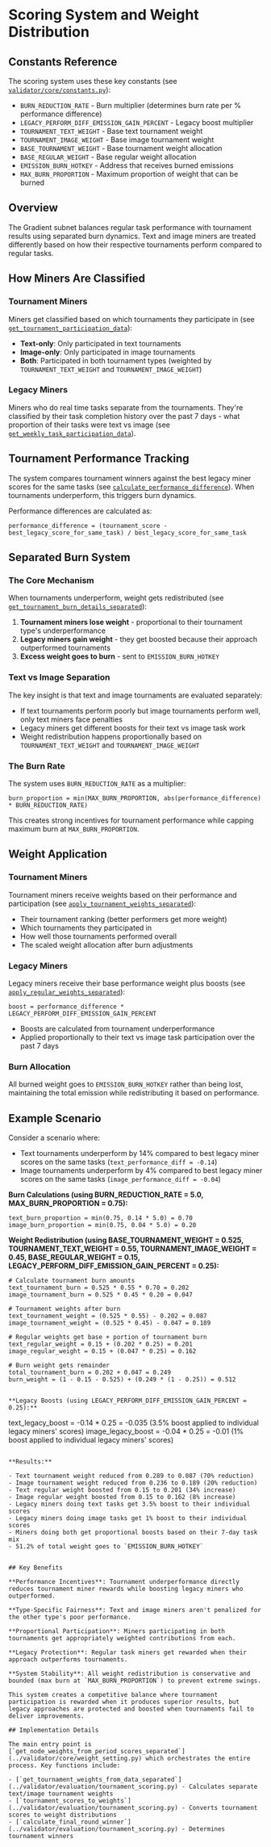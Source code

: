 # Scoring System and Weight Distribution

## Constants Reference

The scoring system uses these key constants (see [`validator/core/constants.py`](../validator/core/constants.py)):

- `BURN_REDUCTION_RATE` - Burn multiplier (determines burn rate per % performance difference)
- `LEGACY_PERFORM_DIFF_EMISSION_GAIN_PERCENT` - Legacy boost multiplier
- `TOURNAMENT_TEXT_WEIGHT` - Base text tournament weight
- `TOURNAMENT_IMAGE_WEIGHT` - Base image tournament weight
- `BASE_TOURNAMENT_WEIGHT` - Base tournament weight allocation
- `BASE_REGULAR_WEIGHT` - Base regular weight allocation
- `EMISSION_BURN_HOTKEY` - Address that receives burned emissions
- `MAX_BURN_PROPORTION` - Maximum proportion of weight that can be burned

## Overview

The Gradient subnet balances regular task performance with tournament results using separated burn dynamics. Text and image miners are treated differently based on how their respective tournaments perform compared to regular tasks.

## How Miners Are Classified

### Tournament Miners
Miners get classified based on which tournaments they participate in (see [`get_tournament_participation_data`](../validator/db/sql/tournaments.py)):

- **Text-only**: Only participated in text tournaments
- **Image-only**: Only participated in image tournaments
- **Both**: Participated in both tournament types (weighted by `TOURNAMENT_TEXT_WEIGHT` and `TOURNAMENT_IMAGE_WEIGHT`)

### Legacy Miners

Miners who do real time tasks separate from the tournaments. They're classified by their task completion history over the past 7 days - what proportion of their tasks were text vs image (see [`get_weekly_task_participation_data`](../validator/db/sql/tournaments.py)).


## Tournament Performance Tracking

The system compares tournament winners against the best legacy miner scores for the same tasks (see [`calculate_performance_difference`](../validator/core/weight_setting.py)). When tournaments underperform, this triggers burn dynamics.

Performance differences are calculated as:
```
performance_difference = (tournament_score - best_legacy_score_for_same_task) / best_legacy_score_for_same_task
```

## Separated Burn System

### The Core Mechanism
When tournaments underperform, weight gets redistributed (see [`get_tournament_burn_details_separated`](../validator/core/weight_setting.py)):

1. **Tournament miners lose weight** - proportional to their tournament type's underperformance
2. **Legacy miners gain weight** - they get boosted because their approach outperformed tournaments
3. **Excess weight goes to burn** - sent to `EMISSION_BURN_HOTKEY`

### Text vs Image Separation
The key insight is that text and image tournaments are evaluated separately:

- If text tournaments perform poorly but image tournaments perform well, only text miners face penalties
- Legacy miners get different boosts for their text vs image task work
- Weight redistribution happens proportionally based on `TOURNAMENT_TEXT_WEIGHT` and `TOURNAMENT_IMAGE_WEIGHT`

### The Burn Rate
The system uses `BURN_REDUCTION_RATE` as a multiplier:
```
burn_proportion = min(MAX_BURN_PROPORTION, abs(performance_difference) * BURN_REDUCTION_RATE)
```

This creates strong incentives for tournament performance while capping maximum burn at `MAX_BURN_PROPORTION`.

## Weight Application

### Tournament Miners
Tournament miners receive weights based on their performance and participation (see [`apply_tournament_weights_separated`](../validator/core/weight_setting.py)):

- Their tournament ranking (better performers get more weight)
- Which tournaments they participated in
- How well those tournaments performed overall
- The scaled weight allocation after burn adjustments

### Legacy Miners
Legacy miners receive their base performance weight plus boosts (see [`apply_regular_weights_separated`](../validator/core/weight_setting.py)):
```
boost = performance_difference * LEGACY_PERFORM_DIFF_EMISSION_GAIN_PERCENT
```
- Boosts are calculated from tournament underperformance
- Applied proportionally to their text vs image task participation over the past 7 days

### Burn Allocation
All burned weight goes to `EMISSION_BURN_HOTKEY` rather than being lost, maintaining the total emission while redistributing it based on performance.

## Example Scenario

Consider a scenario where:
- Text tournaments underperform by 14% compared to best legacy miner scores on the same tasks (`text_performance_diff = -0.14`)
- Image tournaments underperform by 4% compared to best legacy miner scores on the same tasks (`image_performance_diff = -0.04`)

**Burn Calculations (using BURN_REDUCTION_RATE = 5.0, MAX_BURN_PROPORTION = 0.75):**
```
text_burn_proportion = min(0.75, 0.14 * 5.0) = 0.70
image_burn_proportion = min(0.75, 0.04 * 5.0) = 0.20
```

**Weight Redistribution (using BASE_TOURNAMENT_WEIGHT = 0.525, TOURNAMENT_TEXT_WEIGHT = 0.55, TOURNAMENT_IMAGE_WEIGHT = 0.45, BASE_REGULAR_WEIGHT = 0.15, LEGACY_PERFORM_DIFF_EMISSION_GAIN_PERCENT = 0.25):**
```
# Calculate tournament burn amounts
text_tournament_burn = 0.525 * 0.55 * 0.70 = 0.202
image_tournament_burn = 0.525 * 0.45 * 0.20 = 0.047

# Tournament weights after burn
text_tournament_weight = (0.525 * 0.55) - 0.202 = 0.087
image_tournament_weight = (0.525 * 0.45) - 0.047 = 0.189

# Regular weights get base + portion of tournament burn
text_regular_weight = 0.15 + (0.202 * 0.25) = 0.201
image_regular_weight = 0.15 + (0.047 * 0.25) = 0.162

# Burn weight gets remainder
total_tournament_burn = 0.202 + 0.047 = 0.249
burn_weight = (1 - 0.15 - 0.525) + (0.249 * (1 - 0.25)) = 0.512


**Legacy Boosts (using LEGACY_PERFORM_DIFF_EMISSION_GAIN_PERCENT = 0.25):**
```
text_legacy_boost = -0.14 * 0.25 = -0.035 (3.5% boost applied to individual legacy miners' scores)
image_legacy_boost = -0.04 * 0.25 = -0.01 (1% boost applied to individual legacy miners' scores)
```

**Results:**

- Text tournament weight reduced from 0.289 to 0.087 (70% reduction)
- Image tournament weight reduced from 0.236 to 0.189 (20% reduction)
- Text regular weight boosted from 0.15 to 0.201 (34% increase)
- Image regular weight boosted from 0.15 to 0.162 (8% increase)
- Legacy miners doing text tasks get 3.5% boost to their individual scores
- Legacy miners doing image tasks get 1% boost to their individual scores
- Miners doing both get proportional boosts based on their 7-day task mix
- 51.2% of total weight goes to `EMISSION_BURN_HOTKEY`


## Key Benefits

**Performance Incentives**: Tournament underperformance directly reduces tournament miner rewards while boosting legacy miners who outperformed.

**Type-Specific Fairness**: Text and image miners aren't penalized for the other type's poor performance.

**Proportional Participation**: Miners participating in both tournaments get appropriately weighted contributions from each.

**Legacy Protection**: Regular task miners get rewarded when their approach outperforms tournaments.

**System Stability**: All weight redistribution is conservative and bounded (max burn at `MAX_BURN_PROPORTION`) to prevent extreme swings.

This system creates a competitive balance where tournament participation is rewarded when it produces superior results, but legacy approaches are protected and boosted when tournaments fail to deliver improvements.

## Implementation Details

The main entry point is [`get_node_weights_from_period_scores_separated`](../validator/core/weight_setting.py) which orchestrates the entire process. Key functions include:

- [`get_tournament_weights_from_data_separated`](../validator/evaluation/tournament_scoring.py) - Calculates separate text/image tournament weights
- [`tournament_scores_to_weights`](../validator/evaluation/tournament_scoring.py) - Converts tournament scores to weight distributions
- [`calculate_final_round_winner`](../validator/evaluation/tournament_scoring.py) - Determines tournament winners

